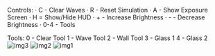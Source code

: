 Controls:
 · C - Clear Waves
 · R - Reset Simulation
 · A - Show Exposure Screen
 · H = Show/Hide HUD
 · + - Increase Brightness
 · - - Decrease Brightness
 · 0-4 - Tools

 Tools:
 0 - Clear Tool
 1 - Wave Tool
 2 - Wall Tool
 3 - Glass 1
 4 - Glass 2
![img3](https://github.com/LUA989/WaveSim2D/assets/88454354/7864139c-6571-4194-971d-e327f4b85a7d)
![img2](https://github.com/LUA989/WaveSim2D/assets/88454354/ff5a1b73-c4ff-47d5-81cc-df83dd290119)
![img1](https://github.com/LUA989/WaveSim2D/assets/88454354/e6c74a49-5637-4c62-8b30-c4ff4194ac43)
